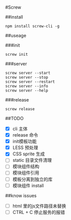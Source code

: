#Screw

##install  
```
npm install screw-cli -g
```

##useage

###init  
```
screw init
```

###server  
```
screw server --start
screw server --stop
screw server --restart
screw server --info
screw server --help
```

###release  
```
screw release
```

##TODO

- [x] cli 主体
- [x] release 命令
- [x] init模板功能
- [x] LESS 预处理
- [x] CSS sprite 生成
- [ ] static 目录文件清理
- [ ] 模块组件结构
- [ ] 模块组件引用
- [ ] 模板分离到独立的库
- [ ] 模块组件 install

##know issues

- [ ] html 里的js文件路径未替换
- [ ] CTRL + C  停止服务的报错
